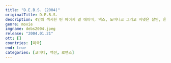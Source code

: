 ```yaml
---
title: "D.E.B.S. (2004)"
originalTitle: D.E.B.S.
description: 4인의 섹시한 틴 에이지 걸 에이미, 맥스, 도미니크 그리고 자넷은 살인, 음모, 사격, 격투 등에 뛰어난 재질을 가진 젊은이를 훈련하는 비밀 조직 뎁스(D. E. B. S.)의 우수 학생들. 어느 날 뎁스 최고의 라이벌인 레놀즈 범죄 조직의 잔인한 여자 두목 루시 다이아몬드를 체포하라는 임무가 떨어지고, 루시와 KGB 여자 암살자가 모 식당에서 만난다는 첩보를 입수한 뎁스는 현장에 급파된다. 한바탕 총격전과 추격전 끝에 서로의 가슴에 총을 겨누며 만나게 된 루시와 에이미 사이에 묘한 감정이 흐르게 되고, 루시의 부하 스커드와 자넷 역시 심상치 않은 관계인데...
genre: movie
imgname: debs2004.jpeg
release: "2004.01.21"
ott: []
countries: [미국]
end: true
categories: [코미디, 액션, 로맨스]
---
```

